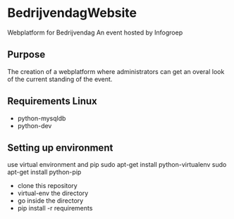BedrijvendagWebsite
===================

Webplatform for Bedrijvendag
An event hosted by Infogroep

Purpose
------

The creation of a webplatform where administrators can get an overal look of the current standing of the event.

Requirements Linux
------------------
* python-mysqldb
* python-dev


Setting up environment
---------------------

use virtual environment and pip
sudo apt-get install python-virtualenv
sudo apt-get install python-pip

* clone this repository
* virtual-env the directory
* go inside the directory
* pip install -r requirements



